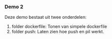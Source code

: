 ### Demo 2

Deze demo bestaat uit twee onderdelen:

1. folder dockerfile: Tonen van simpele dockerfile
2. folder push: Laten zien hoe push en pil werkt.
